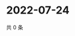 # 2022-07-24

共 0 条

<!-- BEGIN WEIBO -->
<!-- 最后更新时间 Sun Jul 24 2022 01:08:48 GMT+0800 (China Standard Time) -->

<!-- END WEIBO -->
